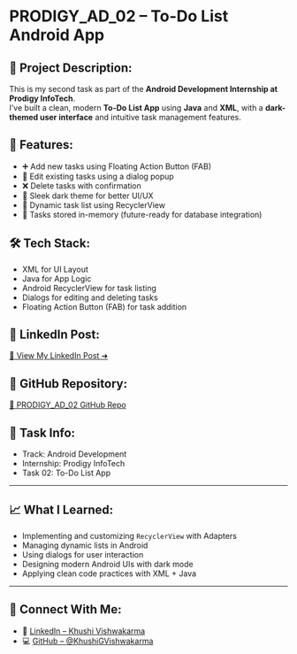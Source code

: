 # PRODIGY_AD_02 – To-Do List Android App

## 📱 Project Description:
This is my second task as part of the **Android Development Internship at Prodigy InfoTech**.  
I’ve built a clean, modern **To-Do List App** using **Java** and **XML**, with a **dark-themed user interface** and intuitive task management features.

## 🔧 Features:
- ➕ Add new tasks using Floating Action Button (FAB)
- 📝 Edit existing tasks using a dialog popup
- ❌ Delete tasks with confirmation
- 🌙 Sleek dark theme for better UI/UX
- 🔄 Dynamic task list using RecyclerView
- 💾 Tasks stored in-memory (future-ready for database integration)

## 🛠️ Tech Stack:
- XML for UI Layout
- Java for App Logic
- Android RecyclerView for task listing
- Dialogs for editing and deleting tasks
- Floating Action Button (FAB) for task addition

## 📎 LinkedIn Post:
[🔗 View My LinkedIn Post ➜]((https://www.linkedin.com/posts/khushi-vishwakarma-152188341_androiddevelopment-java-xml-activity-7328504279856553984-3EO6?utm_source=share&utm_medium=member_desktop&rcm=ACoAAFWiGs4BdFdE1dlYyl_9NpIWNoSnGlDpcL0))

## 📂 GitHub Repository:
[🔗 PRODIGY_AD_02 GitHub Repo](https://github.com/KhushiGVishwakarma/PRODIGY_AD_02)

## 📌 Task Info:
- Track: Android Development
- Internship: Prodigy InfoTech
- Task 02: To-Do List App

---

## 📈 What I Learned:
- Implementing and customizing `RecyclerView` with Adapters
- Managing dynamic lists in Android
- Using dialogs for user interaction
- Designing modern Android UIs with dark mode
- Applying clean code practices with XML + Java

---

## 🚀 Connect With Me:
- 💼 [LinkedIn – Khushi Vishwakarma](https://www.linkedin.com/in/khushi-vishwakarma/)
- 💻 [GitHub – @KhushiGVishwakarma](https://github.com/KhushiGVishwakarma)

